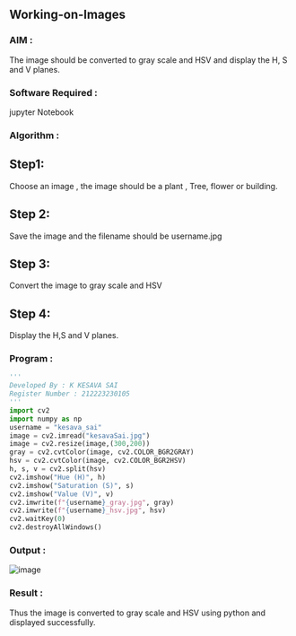 ## Working-on-Images
### AIM :
The image should be converted to gray scale and HSV and display the H, S and V planes.

### Software Required :
jupyter Notebook

### Algorithm :
## Step1:
Choose an image , the image should be a plant , Tree, flower or building.

## Step 2:
Save the image and the filename should be username.jpg

## Step 3:
Convert the image to gray scale and HSV

## Step 4:
Display the H,S and V planes.

### Program :
```python
'''
Developed By : K KESAVA SAI
Register Number : 212223230105
'''
import cv2
import numpy as np
username = "kesava_sai"
image = cv2.imread("kesavaSai.jpg")
image = cv2.resize(image,(300,200))
gray = cv2.cvtColor(image, cv2.COLOR_BGR2GRAY)
hsv = cv2.cvtColor(image, cv2.COLOR_BGR2HSV)
h, s, v = cv2.split(hsv)
cv2.imshow("Hue (H)", h)
cv2.imshow("Saturation (S)", s)
cv2.imshow("Value (V)", v)
cv2.imwrite(f"{username}_gray.jpg", gray)
cv2.imwrite(f"{username}_hsv.jpg", hsv)
cv2.waitKey(0)
cv2.destroyAllWindows()
```

### Output :
![image](https://github.com/Kesavasai20/Working-on-Images/assets/138849303/9c1387e2-9cdc-4b25-9712-ee1f1a453e7c)


### Result :
Thus the image is converted to gray scale and HSV using python and displayed successfully.

